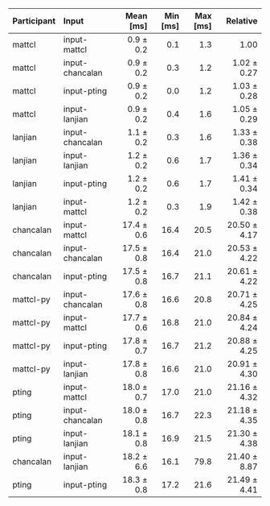 | Participant | Input | Mean [ms] | Min [ms] | Max [ms] | Relative |
|:---|:---|---:|---:|---:|---:|
| mattcl | input-mattcl | 0.9 ± 0.2 | 0.1 | 1.3 | 1.00 |
| mattcl | input-chancalan | 0.9 ± 0.2 | 0.3 | 1.2 | 1.02 ± 0.27 |
| mattcl | input-pting | 0.9 ± 0.2 | 0.0 | 1.2 | 1.03 ± 0.28 |
| mattcl | input-lanjian | 0.9 ± 0.2 | 0.4 | 1.6 | 1.05 ± 0.29 |
| lanjian | input-chancalan | 1.1 ± 0.2 | 0.3 | 1.6 | 1.33 ± 0.38 |
| lanjian | input-lanjian | 1.2 ± 0.2 | 0.6 | 1.7 | 1.36 ± 0.34 |
| lanjian | input-pting | 1.2 ± 0.2 | 0.6 | 1.7 | 1.41 ± 0.34 |
| lanjian | input-mattcl | 1.2 ± 0.2 | 0.3 | 1.9 | 1.42 ± 0.38 |
| chancalan | input-mattcl | 17.4 ± 0.6 | 16.4 | 20.5 | 20.50 ± 4.17 |
| chancalan | input-chancalan | 17.5 ± 0.8 | 16.4 | 21.0 | 20.53 ± 4.22 |
| chancalan | input-pting | 17.5 ± 0.8 | 16.7 | 21.1 | 20.61 ± 4.22 |
| mattcl-py | input-chancalan | 17.6 ± 0.8 | 16.6 | 20.8 | 20.71 ± 4.25 |
| mattcl-py | input-mattcl | 17.7 ± 0.6 | 16.8 | 21.0 | 20.84 ± 4.24 |
| mattcl-py | input-pting | 17.8 ± 0.7 | 16.7 | 21.2 | 20.88 ± 4.25 |
| mattcl-py | input-lanjian | 17.8 ± 0.8 | 16.6 | 21.0 | 20.91 ± 4.30 |
| pting | input-mattcl | 18.0 ± 0.7 | 17.0 | 21.0 | 21.16 ± 4.32 |
| pting | input-chancalan | 18.0 ± 0.8 | 16.7 | 22.3 | 21.18 ± 4.35 |
| pting | input-lanjian | 18.1 ± 0.8 | 16.9 | 21.5 | 21.30 ± 4.38 |
| chancalan | input-lanjian | 18.2 ± 6.6 | 16.1 | 79.8 | 21.40 ± 8.87 |
| pting | input-pting | 18.3 ± 0.8 | 17.2 | 21.6 | 21.49 ± 4.41 |
